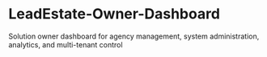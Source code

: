# LeadEstate-Owner-Dashboard

Solution owner dashboard for agency management, system administration, analytics, and multi-tenant control

